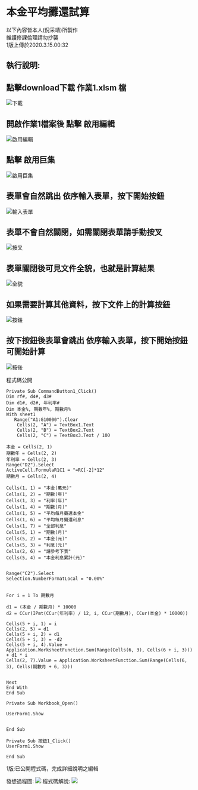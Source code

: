 本金平均攤還試算
========
   以下內容皆本人(倪采靖)所製作<br>
      維護修課倫理請勿抄襲<br>
      1版上傳於2020.3.15.00:32<br>

執行說明:
-------

點擊download下載 作業1.xlsm 檔<br>
-----
![下載](https://i.imgur.com/CMth6df.jpg)

開啟作業1檔案後 點擊 啟用編輯 <br>
-----


![啟用編輯](https://i.imgur.com/m1tBU2k.jpg)

點擊 啟用巨集 <br>
-----


![啟用巨集](https://i.imgur.com/5VIhVCL.jpg)

表單會自然跳出 依序輸入表單，按下開始按鈕 <br>
-----

![輸入表單](https://i.imgur.com/JMDmk5p.jpg)


表單不會自然關閉，如需關閉表單請手動按叉 <br>
-----

![按叉](https://i.imgur.com/00UgeAY.jpg)

表單關閉後可見文件全貌，也就是計算結果 <br>
-----

![全貌](https://i.imgur.com/pTGlZ4w.jpg)

如果需要計算其他資料，按下文件上的計算按鈕 <br>
-----
![按鈕](https://i.imgur.com/Qm9OcgN.jpg)


按下按鈕後表單會跳出 依序輸入表單，按下開始按鈕可開始計算 <br>
-----

![按後](https://i.imgur.com/SNkiesw.jpg)



程式碼公開
``` 
Private Sub CommandButton1_Click()
Dim rf#, d4#, d3#
Dim d1#, d2#, 年利率#
Dim 本金%, 期數年%, 期數月%
With sheet1
   Range("A1:G10000").Clear
    Cells(2, "A") = TextBox1.Text
    Cells(2, "B") = TextBox2.Text
    Cells(2, "C") = TextBox3.Text / 100
  
本金 = Cells(2, 1)
期數年 = Cells(2, 2)
年利率 = Cells(2, 3)
Range("D2").Select
ActiveCell.FormulaR1C1 = "=RC[-2]*12"
期數月 = Cells(2, 4)

Cells(1, 1) = "本金(萬元)"
Cells(1, 2) = "期數(年)"
Cells(1, 3) = "利率(年)"
Cells(1, 4) = "期數(月)"
Cells(1, 5) = "平均每月攤還本金"
Cells(1, 6) = "平均每月攤還利息"
Cells(1, 7) = "全部利息"
Cells(5, 1) = "期數(月)"
Cells(5, 2) = "本金(元)"
Cells(5, 3) = "利息(元)"
Cells(2, 6) = "請參考下表"
Cells(5, 4) = "本金利息累計(元)"


Range("C2").Select
Selection.NumberFormatLocal = "0.00%"


For i = 1 To 期數月

d1 = (本金 / 期數月) * 10000
d2 = CCur(IPmt(CCur(年利率) / 12, i, CCur(期數月), CCur(本金) * 10000))

Cells(5 + i, 1) = i
Cells(2, 5) = d1
Cells(5 + i, 2) = d1
Cells(5 + i, 3) = -d2
Cells(5 + i, 4).Value = Application.WorksheetFunction.Sum(Range(Cells(6, 3), Cells(6 + i, 3))) + d1 * i
Cells(2, 7).Value = Application.WorksheetFunction.Sum(Range(Cells(6, 3), Cells(期數月 + 6, 3)))


Next
End With
End Sub
```
``` 
Private Sub Workbook_Open()

UserForm1.Show


End Sub
``` 
``` 
Private Sub 按鈕1_Click()
UserForm1.Show

End Sub
``` 
1版:已公開程式碼，完成詳細說明之編輯<br>

發想過程圖:
![](https://i.imgur.com/5NndJwk.jpg)
程式碼解說:
![](https://i.imgur.com/VPvStDL.jpg)
